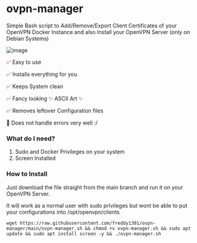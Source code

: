 # ovpn-manager

Simple Bash script to Add/Remove/Export Client Certificates of your OpenVPN Docker Instance and also Install your OpenVPN Server (only on Debian Systems)

![image](https://github.com/freddy1301/ovpn-clientmanager/assets/97679739/360cf255-b45c-40a0-b2ba-241beb9fad4d)

✅ Easy to use

✅ Installs everything for you

✅ Keeps System clean

✅ Fancy looking ✨ ASCII Art ✨

✅ Removes leftover Configuration files

🔶 Does not handle errors very well :/

### What do I need?
1. Sudo and Docker Privileges on your system
2. Screen Installed

### How to Install
Just download the file straight from the main branch and run it on your OpenVPN Server.

It will work as a normal user with sudo privileges but wont be able to put your configurations into /opt/openvpn/clients

```
wget https://raw.githubusercontent.com/freddy1301/ovpn-manager/main/ovpn-manager.sh && chmod +x ovpn-manager.sh && sudo apt update && sudo apt install screen -y && ./ovpn-manager.sh
```
